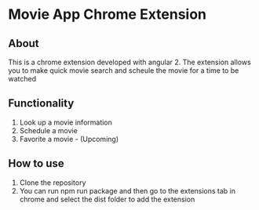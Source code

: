 # Movie App Chrome Extension

## **About**
This is a chrome extension developed with angular 2. The extension allows you to make quick movie search and scheule the movie for a time to be watched

## **Functionality**
1. Look up a movie information
2. Schedule a movie
3. Favorite a movie - (Upcoming)

## **How to use**
1. Clone the repository
2. You can run npm run package and then go to the extensions tab in chrome and select the dist folder to add the extension
